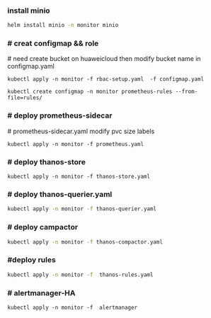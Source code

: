 

### install minio

```bash
helm install minio -n monitor minio
```



### \# creat configmap && role

\# need create bucket  on huaweicloud then modify  bucket name  in  configmap.yaml

```
kubectl apply -n monitor -f rbac-setup.yaml  -f configmap.yaml 

kubectl create configmap -n monitor prometheus-rules --from-file=rules/
```



### \# deploy  prometheus-sidecar 

\# prometheus-sidecar.yaml  modify pvc size labels

```
kubectl apply -n monitor -f prometheus.yaml
```



### \# deploy thanos-store

```
kubectl apply -n monitor -f thanos-store.yaml 
```



### \# deploy thanos-querier.yaml

```bash
kubectl apply -n monitor -f thanos-querier.yaml
```



### \# deploy campactor

```bash
kubectl apply -n monitor -f thanos-compactor.yaml
```



### #deploy rules

```bash
kubectl apply -n monitor -f  thanos-rules.yaml
```



### \# alertmanager-HA

```
kubectl apply -n monitor -f  alertmanager
```

